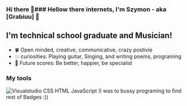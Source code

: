 ### Hi there 👋### Hellow there internets, I'm Szymon - aka [Grabiuu] 💫

## I'm technical school graduate and Musician!
- 🍀 Open minded, creative, communicative, crazy postivie
- 💥 curiosities: Playing guitar, Singing, and writing poems, programing
- 🧐 Future scores: Be better, happier, be specialist









### My tools 

![Visualstudio](https://img.shields.io/badge/Visual_Studio_Code-0078D4?style=for-the-badge&logo=visual%20studio%20code&logoColor=white)
CSS
HTML
JavaScript
(I was to bussy programing to find rest of Badges :))


